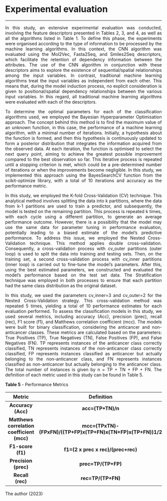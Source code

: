# **Experimental evaluation**



---

<div style="text-align: justify;">


In this study, an extensive experimental evaluation was conducted, involving the feature descriptors presented in Tables 2, 3, and 4, as well as all the algorithms listed in Table 1. To define this phase, the experiments were organised according to the type of information to be processed by the machine learning algorithms. In this context, the CNN algorithm was evaluated using the Mol2Vec, Fasta2Seq, and Smiles2Seq descriptors, which facilitate the retention of dependency information between the attributes. The use of the CNN algorithm in conjunction with these descriptors aims to explore the existence of sequential/spatial relationships among the input variables. In contrast, traditional machine learning algorithms treat the input variables as independent from each other. This means that, during the model induction process, no explicit consideration is given to positional/spatial dependency relationships between the various input variables. In this regard, all traditional machine learning algorithms were evaluated with each of the descriptors.

To determine the optimal parameters for each of the classification algorithms used, we employed the Bayesian Hyperparameter Optimisation approach. The concept behind this method is to find the maximum value of an unknown function, in this case, the performance of a machine learning algorithm, with a minimal number of iterations. Initially, a hypothesis about the function is formed, and then this hypothesis is continuously updated to form a posterior distribution that integrates the information acquired from the observed data. At each iteration, the function is optimised to select the next query point, aiming to achieve the greatest possible improvement compared to the best observation so far. This iterative process is repeated until a stopping criterion is met, which could be a pre-determined number of iterations or when the improvements become negligible. In this study, we implemented this approach using the BayesSearchCV function from the scikit-optimize library, with a total of 10 iterations and accuracy as the performance metric.

In this study, we employed the K-fold Cross-Validation (CV) technique. This analytical method involves splitting the data into k partitions, where the data from k-1 partitions are used to train a predictor, and subsequently, the model is tested on the remaining partition. This process is repeated k times, with each cycle using a different partition, to generate an average performance outcome. However, there is a possibility that the model may use the same data for parameter tuning in performance evaluation, potentially leading to a biased estimate of the model’s predictive performance. To address this issue, we employed the Nested Cross-Validation technique. This method applies double cross-validation. Consequently, a cross-validation process with cv_outer partitions (outer loop) is used to split the data into training and testing sets. Then, on the training set, a second cross-validation process with cv_inner partitions (inner loop) is carried out to fine-tune the model’s parameters. After this, using the best estimated parameters, we constructed and evaluated the model’s performance based on the test set data. The Stratification technique was employed in both processes to ensure that each partition had the same class distribution as the original dataset.

In this study, we used the parameters cv_inner=3 and cv_outer=2 for the Nested Cross-Validation strategy. This cross-validation method was repeated 5 times, yielding a total of 10 performance estimates for each evaluation performed. To assess the classification models in this study, we used several metrics, including accuracy (Acc), precision (prec), recall (rec), F1 score (f1), and Matthews correlation coefficient (mcc). The models were built for binary classification, considering the anticancer and non-anticancer classes. These metrics are calculated based on the parameters: True Positives (TP), True Negatives (TN), False Positives (FP), and False Negatives (FN). TP represents instances of the anticancer class correctly classified, TN represents instances of the non-anticancer class correctly classified, FP represents instances classified as anticancer but actually belonging to the non-anticancer class, and FN represents instances classified as non-anticancer but actually belonging to the anticancer class. The total number of instances is given by n = TP + TN + FP + FN. The definition of each metric used in this study can be found in Table 5.

**Table 5** \- Performance Metrics

| Metric | Definition |
| :---: | :---: |
| **Accuracy (Acc)** | **acc=(TP+TN)/n** |
| **Matthews correlation coefficient (mcc)** | **mcc=(TPxTN)-(FPxFN)/((TP+FP)x(TP+FN)x(TN+FP)x(TP+FN))1/2** |
| **F1-score (f1)** | **f1=(2 x prec x rec)/(prec+rec)** |
| **Precision (prec)** | **prec=TP/(TP+FP)** |
| **Recall (rec)** | **rec=TP/(TP+FN)** |
</div>
The author (2023)
